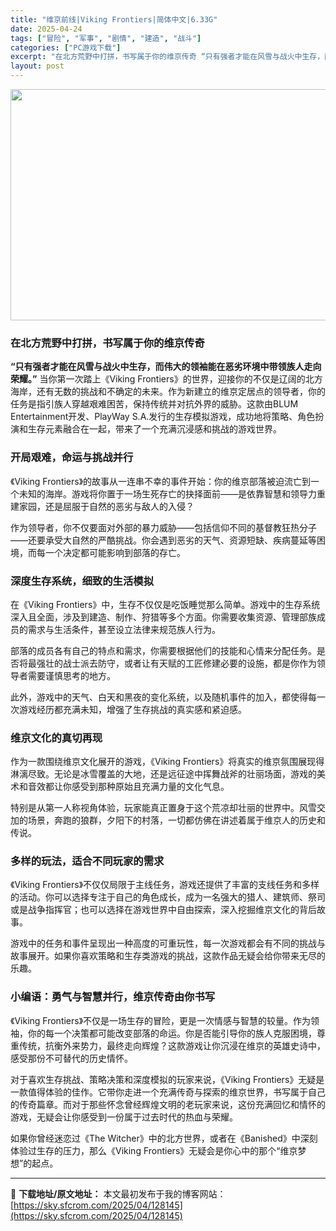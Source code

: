 ```yaml
---
title: "维京前线|Viking Frontiers|简体中文|6.33G"
date: 2025-04-24
tags: ["冒险", "军事", "剧情", "建造", "战斗"]
categories: ["PC游戏下载"]
excerpt: "在北方荒野中打拼，书写属于你的维京传奇 “只有强者才能在风雪与战火中生存，而伟大的领袖能在恶劣环境中带领族人走向荣耀。” 当你第一次踏上《Viking Frontiers》的世界，迎接你的不仅是辽阔的北方海岸，还有无数的挑战和不确定的未来。作为新建立的维京定居点的领导者，你的任务是指引族人穿越艰难困&hellip;"
layout: post
---
```


<img class="aligncenter size-full wp-image-128146" src="https://sky.sfcrom.com/wp-content/uploads/2025/04/2025042403001398.webp" alt="" width="660" height="370" />
<h3>在北方荒野中打拼，书写属于你的维京传奇</h3>
<strong>“只有强者才能在风雪与战火中生存，而伟大的领袖能在恶劣环境中带领族人走向荣耀。”</strong>
当你第一次踏上《Viking Frontiers》的世界，迎接你的不仅是辽阔的北方海岸，还有无数的挑战和不确定的未来。作为新建立的维京定居点的领导者，你的任务是指引族人穿越艰难困苦，保持传统并对抗外界的威胁。这款由BLUM Entertainment开发、PlayWay S.A.发行的生存模拟游戏，成功地将策略、角色扮演和生存元素融合在一起，带来了一个充满沉浸感和挑战的游戏世界。
<h3><strong>开局艰难，命运与挑战并行</strong></h3>
《Viking Frontiers》的故事从一连串不幸的事件开始：你的维京部落被迫流亡到一个未知的海岸。游戏将你置于一场生死存亡的抉择面前——是依靠智慧和领导力重建家园，还是屈服于自然的恶劣与敌人的入侵？

作为领导者，你不仅要面对外部的暴力威胁——包括信仰不同的基督教狂热分子——还要承受大自然的严酷挑战。你会遇到恶劣的天气、资源短缺、疾病蔓延等困境，而每一个决定都可能影响到部落的存亡。
<h3><strong>深度生存系统，细致的生活模拟</strong></h3>
在《Viking Frontiers》中，生存不仅仅是吃饭睡觉那么简单。游戏中的生存系统深入且全面，涉及到建造、制作、狩猎等多个方面。你需要收集资源、管理部族成员的需求与生活条件，甚至设立法律来规范族人行为。

部落的成员各有自己的特点和需求，你需要根据他们的技能和心情来分配任务。是否将最强壮的战士派去防守，或者让有天赋的工匠修建必要的设施，都是你作为领导者需要谨慎思考的地方。

此外，游戏中的天气、白天和黑夜的变化系统，以及随机事件的加入，都使得每一次游戏经历都充满未知，增强了生存挑战的真实感和紧迫感。
<h3><strong>维京文化的真切再现</strong></h3>
作为一款围绕维京文化展开的游戏，《Viking Frontiers》将真实的维京氛围展现得淋漓尽致。无论是冰雪覆盖的大地，还是远征途中挥舞战斧的壮丽场面，游戏的美术和音效都让你感受到那种原始且充满力量的文化气息。

特别是从第一人称视角体验，玩家能真正置身于这个荒凉却壮丽的世界中。风雪交加的场景，奔跑的狼群，夕阳下的村落，一切都仿佛在讲述着属于维京人的历史和传说。
<h3><strong>多样的玩法，适合不同玩家的需求</strong></h3>
《Viking Frontiers》不仅仅局限于主线任务，游戏还提供了丰富的支线任务和多样的活动。你可以选择专注于自己的角色成长，成为一名强大的猎人、建筑师、祭司或是战争指挥官；也可以选择在游戏世界中自由探索，深入挖掘维京文化的背后故事。

游戏中的任务和事件呈现出一种高度的可重玩性，每一次游戏都会有不同的挑战与故事展开。如果你喜欢策略和生存类游戏的挑战，这款作品无疑会给你带来无尽的乐趣。
<h3><strong>小编语：勇气与智慧并行，维京传奇由你书写</strong></h3>
《Viking Frontiers》不仅是一场生存的冒险，更是一次情感与智慧的较量。作为领袖，你的每一个决策都可能改变部落的命运。你是否能引导你的族人克服困境，尊重传统，抗衡外来势力，最终走向辉煌？这款游戏让你沉浸在维京的英雄史诗中，感受那份不可替代的历史情怀。

对于喜欢生存挑战、策略决策和深度模拟的玩家来说，《Viking Frontiers》无疑是一款值得体验的佳作。它带你走进一个充满传奇与探索的维京世界，书写属于自己的传奇篇章。而对于那些怀念曾经辉煌文明的老玩家来说，这份充满回忆和情怀的游戏，无疑会让你感受到一份属于过去时代的热血与荣耀。

如果你曾经迷恋过《The Witcher》中的北方世界，或者在《Banished》中深刻体验过生存的压力，那么《Viking Frontiers》无疑会是你心中的那个“维京梦想”的起点。

---
📖 **下载地址/原文地址：** 本文最初发布于我的博客网站：[https://sky.sfcrom.com/2025/04/128145](https://sky.sfcrom.com/2025/04/128145)
